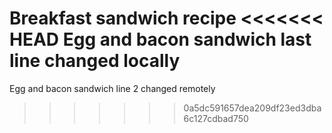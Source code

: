 Breakfast sandwich recipe
<<<<<<< HEAD
Egg and bacon sandwich
last line changed locally
=======
Egg and bacon sandwich line 2 changed remotely
>>>>>>> 0a5dc591657dea209df23ed3dba6c127cdbad750
